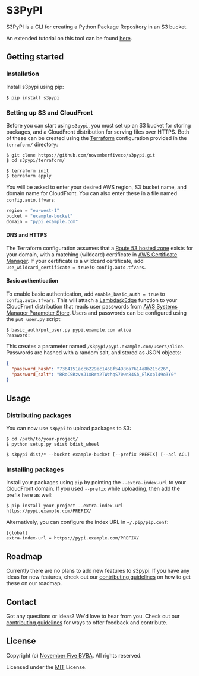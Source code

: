 # S3PyPI

S3PyPI is a CLI for creating a Python Package Repository in an S3 bucket.

An extended tutorial on this tool can be found
[here](https://novemberfive.co/blog/opensource-pypi-package-repository-tutorial/).


## Getting started

### Installation

Install s3pypi using pip:

```console
$ pip install s3pypi
```


### Setting up S3 and CloudFront

Before you can start using `s3pypi`, you must set up an S3 bucket for storing
packages, and a CloudFront distribution for serving files over HTTPS. Both of
these can be created using the [Terraform](https://www.terraform.io/)
configuration provided in the `terraform/` directory:

```console
$ git clone https://github.com/novemberfiveco/s3pypi.git
$ cd s3pypi/terraform/

$ terraform init
$ terraform apply
```

You will be asked to enter your desired AWS region, S3 bucket name, and domain
name for CloudFront. You can also enter these in a file named
`config.auto.tfvars`:

```terraform
region = "eu-west-1"
bucket = "example-bucket"
domain = "pypi.example.com"
```

#### DNS and HTTPS

The Terraform configuration assumes that a [Route 53 hosted zone] exists for
your domain, with a matching (wildcard) certificate in [AWS Certificate
Manager]. If your certificate is a wildcard certificate, add
`use_wildcard_certificate = true` to `config.auto.tfvars`.

#### Basic authentication

To enable basic authentication, add `enable_basic_auth = true` to
`config.auto.tfvars`. This will attach a [Lambda@Edge] function to your
CloudFront distribution that reads user passwords from [AWS Systems Manager
Parameter Store]. Users and passwords can be configured using the `put_user.py`
script:

```console
$ basic_auth/put_user.py pypi.example.com alice
Password:
```

This creates a parameter named `/s3pypi/pypi.example.com/users/alice`. Passwords
are hashed with a random salt, and stored as JSON objects:

```json
{
  "password_hash": "7364151acc6229ec1468f54986a7614a8b215c26",
  "password_salt": "RRoCSRzvYJ1xRra2TWzhqS70wn84Sb_ElKxpl49o3Y0"
}
```

## Usage

### Distributing packages

You can now use `s3pypi` to upload packages to S3:

```console
$ cd /path/to/your-project/
$ python setup.py sdist bdist_wheel

$ s3pypi dist/* --bucket example-bucket [--prefix PREFIX] [--acl ACL]
```


### Installing packages

Install your packages using `pip` by pointing the `--extra-index-url` to your
CloudFront domain. If you used `--prefix` while uploading, then add the prefix
here as well:

```console
$ pip install your-project --extra-index-url https://pypi.example.com/PREFIX/
```

Alternatively, you can configure the index URL in `~/.pip/pip.conf`:

```
[global]
extra-index-url = https://pypi.example.com/PREFIX/
```


## Roadmap

Currently there are no plans to add new features to s3pypi. If you have any
ideas for new features, check out our [contributing guidelines](CONTRIBUTING.md)
on how to get these on our roadmap.


## Contact

Got any questions or ideas? We'd love to hear from you. Check out our
[contributing guidelines](CONTRIBUTING.md) for ways to offer feedback and
contribute.


## License

Copyright (c) [November Five BVBA](https://novemberfive.co).
All rights reserved.

Licensed under the [MIT](LICENSE) License.


[Route 53 hosted zone]: https://docs.aws.amazon.com/Route53/latest/DeveloperGuide/AboutHZWorkingWith.html
[AWS Certificate Manager]: https://docs.aws.amazon.com/acm/latest/userguide/gs-acm-request-public.html
[Lambda@Edge]: https://docs.aws.amazon.com/AmazonCloudFront/latest/DeveloperGuide/lambda-at-the-edge.html
[AWS Systems Manager Parameter Store]: https://docs.aws.amazon.com/systems-manager/latest/userguide/systems-manager-parameter-store.html
